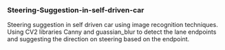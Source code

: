 ### Steering-Suggestion-in-self-driven-car
Steering suggestion in self driven car using image recognition techniques.
Using CV2 libraries Canny and guassian_blur to detect the lane endpoints and suggesting the direction on steering based on the endpoint.
